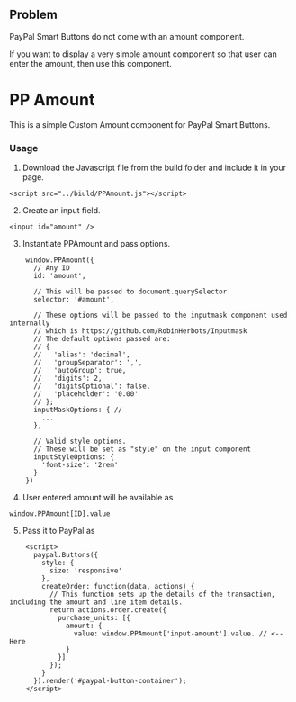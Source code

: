 ## Problem

PayPal Smart Buttons do not come with an amount component.

If you want to display a very simple amount component so that user can enter the amount, then use this component.

# PP Amount

This is a simple Custom Amount component for PayPal Smart Buttons.

### Usage

1. Download the Javascript file from the build folder and include it in your page.

`<script src="../biuld/PPAmount.js"></script>`

2. Create an input field.

`<input id="amount" />`

3. Instantiate PPAmount and pass options.

```
    window.PPAmount({
      // Any ID
      id: 'amount',
      
      // This will be passed to document.querySelector
      selector: '#amount',

      // These options will be passed to the inputmask component used internally
      // which is https://github.com/RobinHerbots/Inputmask
      // The default options passed are:
      // {
      //   'alias': 'decimal',
      //   'groupSeparator': ',',
      //   'autoGroup': true,
      //   'digits': 2,
      //   'digitsOptional': false,
      //   'placeholder': '0.00'
      // };
      inputMaskOptions: { // 
        ...
      },

      // Valid style options.
      // These will be set as "style" on the input component
      inputStyleOptions: {
        'font-size': '2rem'
      }
    })
```


4. User entered amount will be available as

`window.PPAmount[ID].value`

5. Pass it to PayPal as

```
    <script>
      paypal.Buttons({
        style: {
          size: 'responsive'
        },
        createOrder: function(data, actions) {
          // This function sets up the details of the transaction, including the amount and line item details.
          return actions.order.create({
            purchase_units: [{
              amount: {
                value: window.PPAmount['input-amount'].value. // <-- Here
              }
            }]
          });
        }
      }).render('#paypal-button-container');
    </script>
```










